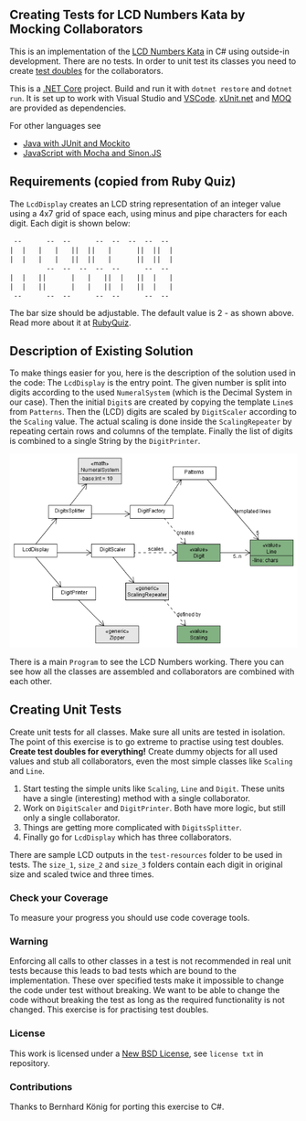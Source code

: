 ﻿## Creating Tests for LCD Numbers Kata by Mocking Collaborators ##

This is an implementation of the [LCD Numbers Kata](http://rubyquiz.com/quiz14.html)
in C# using outside-in development. There are no tests. In order to unit test its
classes you need to create [test doubles](http://martinfowler.com/bliki/TestDouble.html)
for the collaborators.

This is a [.NET Core](https://www.microsoft.com/net/core) project. Build and run it
with `dotnet restore` and `dotnet run`. It is set up to work with Visual Studio and
[VSCode](https://code.visualstudio.com/).
[xUnit.net](https://xunit.github.io/) and [MOQ](http://www.moqthis.com/)
are provided as dependencies.

For other languages see

* [Java with JUnit and Mockito](https://bitbucket.org/pkofler/lcd-numbers-mocking-java-setup)
* [JavaScript with Mocha and Sinon.JS](https://bitbucket.org/pkofler/lcd-numbers-mocking-js-setup)

## Requirements (copied from Ruby Quiz) ##

The `LcdDisplay` creates an LCD string representation of an integer value using a
4x7 grid of space each, using minus and pipe characters for each digit.
Each digit is shown below:

     --      --  --      --  --  --  --  --
    |  |   |   |   ||  ||   |      ||  ||  |
    |  |   |   |   ||  ||   |      ||  ||  |
             --  --  --  --  --      --  --
    |  |   ||      |   |   ||  |   ||  |   |
    |  |   ||      |   |   ||  |   ||  |   |
     --      --  --      --  --      --  --

The bar size should be adjustable. The default value is 2 - as shown above.
Read more about it at [RubyQuiz](http://rubyquiz.com/quiz14.html).

## Description of Existing Solution ##

To make things easier for you, here is the description of the solution used in the code:
The `LcdDisplay` is the entry point. The given number is split into digits according to the
used `NumeralSystem` (which is the Decimal System in our case). Then the initial `Digit`s are
created by copying the template `Line`s from `Patterns`. Then the (LCD) digits are scaled
by `DigitScaler` according to the `Scaling` value. The actual scaling is done inside
the `ScalingRepeater` by repeating certain rows and columns of the template. Finally
the list of digits is combined to a single String by the `DigitPrinter`.

![UML Class Diagram](model/LcdDisplay_Class_Diagram.png)

There is a main `Program` to see the LCD Numbers working. There you can see how all the
classes are assembled and collaborators are combined with each other.

## Creating Unit Tests ##

Create unit tests for all classes. Make sure all units are tested in isolation.
The point of this exercise is to go extreme to practise using test doubles.
**Create test doubles for everything!** Create dummy objects for all used values
and stub all collaborators, even the most simple classes like `Scaling` and `Line`.

1. Start testing the simple units like `Scaling`, `Line` and `Digit`.
   These units have a single (interesting) method with a single collaborator.
1. Work on `DigitScaler` and `DigitPrinter`. Both have more logic, but still only
   a single collaborator.
1. Things are getting more complicated with `DigitsSplitter`.
1. Finally go for `LcdDisplay` which has three collaborators.

There are sample LCD outputs in the `test-resources` folder to be used in tests.
The `size_1`, `size_2` and `size_3` folders contain each digit in original size and
scaled twice and three times.

### Check your Coverage ###
To measure your progress you should use code coverage tools.

### Warning ###
Enforcing all calls to other classes in a test is not recommended in real unit tests
because this leads to bad tests which are bound to the implementation. These
over specified tests make it impossible to change the code under test without breaking.
We want to be able to change the code without breaking the test as long as the
required functionality is not changed. This exercise is for practising test doubles.

### License ###
This work is licensed under a [New BSD License](http://opensource.org/licenses/bsd-license.php), see `license txt` in repository.

### Contributions ###
Thanks to Bernhard König for porting this exercise to C#.